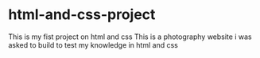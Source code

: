 # html-and-css-project
This is my fist project on html and css
This is a photography website i was asked to build to test my knowledge in html and css
